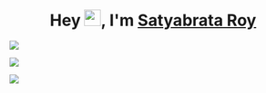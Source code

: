<h1 align="center">
  Hey <img src="https://github.com/TheDudeThatCode/TheDudeThatCode/blob/master/Assets/Hi.gif" width="29px">, I'm <a href="https://www.linkedin.com/in/satyabrata-roy/">Satyabrata Roy</a>
</h1>


[![](https://road-to-kaggle-grandmaster.vercel.app/api/simple/subinium)](https://www.kaggle.com/subinium)

[![](https://road-to-kaggle-grandmaster.vercel.app/api/badges/subinium/notebook)](https://www.kaggle.com/subinium)


[![](https://road-to-kaggle-expert.vercel.app/api/simple/satyabrataroy)](https://www.kaggle.com/satyabrataroy)

<!--
**SatyaRay003/SatyaRay003** is a ✨ _special_ ✨ repository because its `README.md` (this file) appears on your GitHub profile.

Here are some ideas to get you started:

- 🔭 I’m currently working on ...
- 🌱 I’m currently learning ...
- 👯 I’m looking to collaborate on ...
- 🤔 I’m looking for help with ...
- 💬 Ask me about ...
- 📫 How to reach me: ...
- 😄 Pronouns: ...
- ⚡ Fun fact: ...
-->
